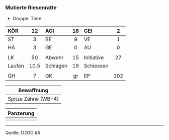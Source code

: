 ### Mutierte Riesenratte

- Gruppe: Tiere

| KÖR    |  12  | AGI      | 18  | GEI        |  2  |
| :----- | :--: | :------- | :-: | :--------- | :-: |
| ST     |  3   | BE       |  9  | VE         |  1  |
| HÄ     |  3   | GE       |  0  | AU         |  0  |
|        |      |          |     |            |     |
| LK     |  50  | Abwehr   | 15  | Initiative | 27  |
| Laufen | 10.5 | Schlagen | 19  | Schiessen  |     |
|        |      |          |     |            |     |
| GH     |  7   | GK       | gr  | EP         | 102 |

|     Bewaffnung      |
| :-----------------: |
| Spitze Zähne (WB+4) |

| Panzerung |
| :-------: |
|           |

---

Quelle: D2GO #5
